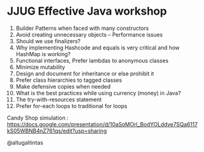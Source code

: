 # JJUG Effective Java workshop

1. Builder Patterns when faced with many constructors
2. Avoid creating unnecessary objects – Performance issues
3. Should we use finalizers?
4. Why implementing Hashcode and equals is very critical and how HashMap is working?
5. Functional interfaces, Prefer lambdas to anonymous classes
6. Minimize mutability
7. Design and document for inheritance or else prohibit it
8. Prefer class hierarchies to tagged classes
9. Make defensive copies when needed
10. What is the best practices while using currency (money) in Java?
11. The try-with-resources statement
12. Prefer for-each loops to traditional for loops

Candy Shop simulation : https://docs.google.com/presentation/d/10aSoMOrl_BodYOLddve7SQa6117kS05WBNB4nZ761qs/edit?usp=sharing

@altugaltintas
